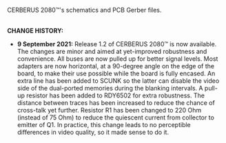 CERBERUS 2080™'s schematics and PCB Gerber files.
<p><br>
<b>CHANGE HISTORY:</b>
<ul>
  <li><b>9 September 2021:</b> Release 1.2 of CERBERUS 2080™ is now available. The changes are minor and aimed at yet-improved robustness and convenience. All buses are now pulled up for better signal levels. Most adapters are now horizontal, at a 90-degree angle on the edge of the board, to make their use possible while the board is fully encased. An extra line has been added to SCUNK so the latter can disable the video side of the dual-ported memories during the blanking intervals. A pull-up resistor has been added to RDY6502 for extra robustness. The distance between traces has been increased to reduce the chance of cross-talk yet further. Resistor R1 has been changed to 220 Ohm (instead of 75 Ohm) to reduce the quiescent current from collector to emitter of Q1. In practice, this change leads to no perceptible differences in video quality, so it made sense to do it.</li>
</ul>
